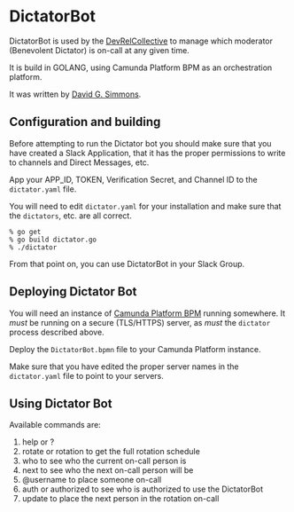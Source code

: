 # DictatorBot

DictatorBot is used by the [DevRelCollective](https://devrelcollective.fun) to manage which moderator (Benevolent Dictator) is on-call at any given time.

It is build in GOLANG, using Camunda Platform BPM as an orchestration platform.

It was written by [David G. Simmons](https://github.com/davidgs).

## Configuration and building

Before attempting to run the Dictator bot you should make sure that you have created a Slack Application, that it has the proper permissions to write to channels and Direct Messages, etc.

App your APP_ID, TOKEN, Verification Secret, and Channel ID to the `dictator.yaml` file.

You will need to edit `dictator.yaml` for your installation and make sure that the `dictators`, etc. are all correct.

```
% go get
% go build dictator.go
% ./dictator
```
From that point on, you can use DictatorBot in your Slack Group.

## Deploying Dictator Bot

You will need an instance of [Camunda Platform BPM](https://camunda.com) running somewhere. It *must* be running on a secure (TLS/HTTPS) server, as *must* the `dictator` process described above.

Deploy the `DictatorBot.bpmn` file to your Camunda Platform instance.

Make sure that you have edited the proper server names in the `dictator.yaml` file to point to your servers. 

## Using Dictator Bot

Available commands are:
 1) help or ?
 2) rotate or rotation to get the full rotation schedule
 3) who to see who the current on-call person is
 4) next to see who the next on-call person will be
 5) @username to place someone on-call
 6) auth or authorized to see who is authorized to use the DictatorBot
 7) update to place the next person in the rotation on-call
